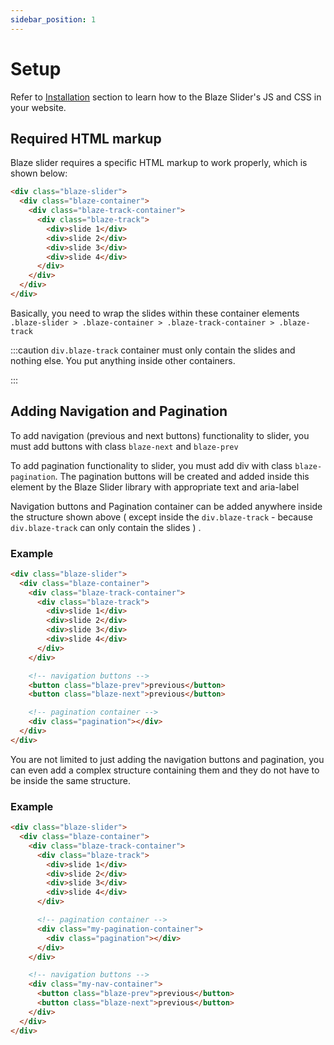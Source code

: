 ```yaml
---
sidebar_position: 1
---
```


# Setup

Refer to [Installation](docs/installation) section to learn how to the Blaze Slider's JS and CSS in your website.

## Required HTML markup

Blaze slider requires a specific HTML markup to work properly, which is shown below:

```html
<div class="blaze-slider">
  <div class="blaze-container">
    <div class="blaze-track-container">
      <div class="blaze-track">
        <div>slide 1</div>
        <div>slide 2</div>
        <div>slide 3</div>
        <div>slide 4</div>
      </div>
    </div>
  </div>
</div>
```

Basically, you need to wrap the slides within these container elements `.blaze-slider > .blaze-container > .blaze-track-container > .blaze-track`

:::caution
`div.blaze-track` container must only contain the slides and nothing else. You put anything inside other containers.

:::

## Adding Navigation and Pagination

To add navigation (previous and next buttons) functionality to slider, you must add buttons with class `blaze-next` and `blaze-prev`

To add pagination functionality to slider, you must add div with class `blaze-pagination`. The pagination buttons will be created and added inside this element by the Blaze Slider library with appropriate text and aria-label

Navigation buttons and Pagination container can be added anywhere inside the structure shown above ( except inside the `div.blaze-track` - because `div.blaze-track` can only contain the slides ) .

### Example

```html
<div class="blaze-slider">
  <div class="blaze-container">
    <div class="blaze-track-container">
      <div class="blaze-track">
        <div>slide 1</div>
        <div>slide 2</div>
        <div>slide 3</div>
        <div>slide 4</div>
      </div>
    </div>

    <!-- navigation buttons -->
    <button class="blaze-prev">previous</button>
    <button class="blaze-next">previous</button>

    <!-- pagination container -->
    <div class="pagination"></div>
  </div>
</div>
```

You are not limited to just adding the navigation buttons and pagination, you can even add a complex structure containing them and they do not have to be inside the same structure.

### Example

```html
<div class="blaze-slider">
  <div class="blaze-container">
    <div class="blaze-track-container">
      <div class="blaze-track">
        <div>slide 1</div>
        <div>slide 2</div>
        <div>slide 3</div>
        <div>slide 4</div>
      </div>

      <!-- pagination container -->
      <div class="my-pagination-container">
        <div class="pagination"></div>
      </div>
    </div>

    <!-- navigation buttons -->
    <div class="my-nav-container">
      <button class="blaze-prev">previous</button>
      <button class="blaze-next">previous</button>
    </div>
  </div>
</div>
```
